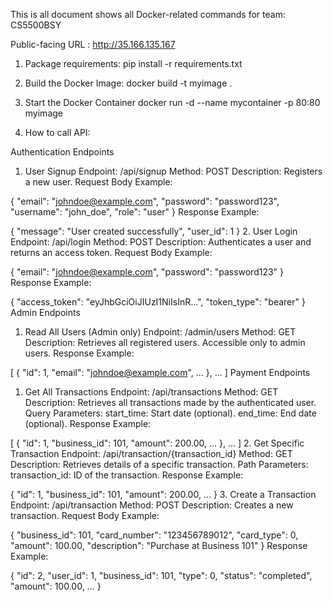 This is all document shows all Docker-related commands for team: CS5500BSY 

Public-facing URL : http://35.166.135.167

1. Package requirements:
pip install -r requirements.txt

2. Build the Docker Image:
docker build -t myimage .

3. Start the Docker Container
docker run -d --name mycontainer -p 80:80 myimage

4. How to call API:

Authentication Endpoints
1. User Signup
Endpoint: /api/signup
Method: POST
Description: Registers a new user.
Request Body Example:

{
  "email": "johndoe@example.com",
  "password": "password123",
  "username": "john_doe",
  "role": "user"
}
Response Example:

{
  "message": "User created successfully",
  "user_id": 1
}
2. User Login
Endpoint: /api/login
Method: POST
Description: Authenticates a user and returns an access token.
Request Body Example:

{
  "email": "johndoe@example.com",
  "password": "password123"
}
Response Example:

{
  "access_token": "eyJhbGciOiJIUzI1NiIsInR...",
  "token_type": "bearer"
}
Admin Endpoints
1. Read All Users (Admin only)
Endpoint: /admin/users
Method: GET
Description: Retrieves all registered users. Accessible only to admin users.
Response Example:

[
  {
    "id": 1,
    "email": "johndoe@example.com",
    ...
  },
  ...
]
Payment Endpoints
1. Get All Transactions
Endpoint: /api/transactions
Method: GET
Description: Retrieves all transactions made by the authenticated user.
Query Parameters:
start_time: Start date (optional).
end_time: End date (optional).
Response Example:

[
  {
    "id": 1,
    "business_id": 101,
    "amount": 200.00,
    ...
  },
  ...
]
2. Get Specific Transaction
Endpoint: /api/transaction/{transaction_id}
Method: GET
Description: Retrieves details of a specific transaction.
Path Parameters:
transaction_id: ID of the transaction.
Response Example:

{
  "id": 1,
  "business_id": 101,
  "amount": 200.00,
  ...
}
3. Create a Transaction
Endpoint: /api/transaction
Method: POST
Description: Creates a new transaction.
Request Body Example:

{
  "business_id": 101,
  "card_number": "123456789012",
  "card_type": 0,
  "amount": 100.00,
  "description": "Purchase at Business 101"
}
Response Example:

{
  "id": 2,
  "user_id": 1,
  "business_id": 101,
  "type": 0,
  "status": "completed",
  "amount": 100.00,
  ...
}
